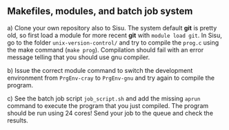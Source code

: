 ## Makefiles, modules, and batch job system

a) Clone your own repository also to Sisu. The system default **git** is pretty old, so first load a module for more recent **git** with `module load git`. In Sisu, go to the folder `unix-version-control/` and try to compile the `prog.c` using the make command (`make prog`). Compilation should fail with an error message telling that you should use gnu compiler.

b) Issue the correct module command to switch the development environment from `PrgEnv-cray` to `PrgEnv-gnu` and try again to compile the program.

c) See the batch job script `job_script.sh` and add the missing `aprun` command to execute the program that you just compiled. The program should be run using 24 cores! Send your job to the queue and check the results.
